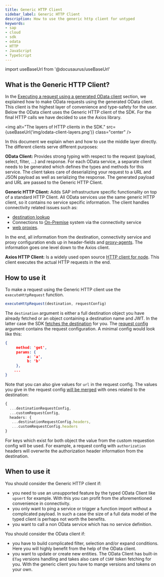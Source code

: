 ```yaml
---
title: Generic HTTP Client
sidebar_label: Generic HTTP Client
description: How to use the generic http client for untyped  
keywords:
- sap
- cloud
- sdk
- odata
- HTTP
- JavaScript
- TypeScript
---
```


import useBaseUrl from '@docusaurus/useBaseUrl'

## What is the Generic HTTP Client?

In the [Executing a request using a generated OData client](./execute-odata-request.mdx) section, we explained how to make OData requests using the generated OData client.
This client is the highest layer of convenience and type-safety for the user.
Below the OData client uses the Generic HTTP client of the SDK.
For the final HTTP calls we have decided to use the Axios library.

<img alt="The layers of HTTP clients in the SDK." src={useBaseUrl('img/odata-client-layers.png')} class="center" />

In this document we explain when and how to use the middle layer directly.
The different clients serve different purposes:

**OData Client:** Provides strong typing with respect to the request (payload, select, filter, ...) and response. 
For each OData service, a separate client needs to be generated which defines the types and methods for this service.
The client takes care of deserializing your request to a URL and JSON payload as well as serializing the response.
The generated payload and URL are passed to the Generic HTTP Client.

**Generic HTTP Client:** Adds SAP infrastructure specific functionality on top of a standard HTTP Client.
All OData services use the same generic HTTP client, so it contains no service specific information.
The client handles connectivity related issues such as:
- [destination lookup](../connectivity/destination.md) 
- Connections to [On-Premise](../connectivity/on-premise.md)  system via the connectivity service 
- [web proxies](../connectivity/proxy.md).

In the end, all information from the destination, connectivity service and proxy configuration ends up in header-fields and [proxy-agents](https://www.npmjs.com/package/proxy-agent).
The information goes one level down to the Axios client.

**Axios HTTP Client:**  Is a widely used open source [HTTP client for node](https://www.npmjs.com/package/axios). 
This client executes the actual HTTP requests in the end.
 
## How to use it

To make a request using the Generic HTTP client use the `executeHttpRequest` function.

```ts
executeHttpRequest(destination, requestConfig)
```

The `destination` argument is either a full destination object you have already fetched or an object containing a destination name and JWT.
In the latter case the SDK [fetches the destination](../connectivity/destination.md) for you.
The [request config](https://sap.github.io/cloud-sdk/api/1.28.1/interfaces/sap_cloud_sdk_core.httprequestconfig) argument contains the request configuration. 
A minimal config would look like this:
```JSON
{
     method: 'get',
     params: {
          a: 'a',
          b: 'b'
     },
    ...
}
```

Note that you can also give values for `url` in the request config. 
The values you give in the request config [will be merged](https://github.com/SAP/cloud-sdk/blob/master/packages/core/src/http-client/http-client.ts#L136-L148) with ones related to the destination:
```ts
{
  ...destinationRequestConfig,
  ...customRequestConfig,
  headers: {
   ...destinationRequestConfig.headers,
   ...customRequestConfig.headers
}
```
For keys which exist for both object the value from the custom requestion config will be used.
For example, a request config with `authorization` headers will overwrite the authorization header information from the destination.

## When to use it

You should consider the Generic HTTP client if:
- you need to use an unsupported feature by the typed OData Client like `upsert` for example. 
With this you can profit from the aforementioned convenience in connectivity.
- you only want to ping a service or trigger a function import without a complicated payload. 
In such a case the size of a full data model of the typed client is perhaps not worth the benefits. 
- you want to call a non OData service which has no service definition.

You should consider the OData client if:
- you have to build complicated filter, selection and/or expand conditions. 
Here you will highly benefit from the help of the OData client.
- you want to update or create new entities. 
The OData Client has built-in `ETag` versions handling and takes also care of `CSRF` token fetching for you. 
With the generic client you have to mange versions and tokens on your own.
